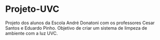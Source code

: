 # Projeto-UVC
Projeto dos alunos da Escola André Donatoni com os professores Cesar Santos e Eduardo Pinho. Objetivo de criar um sistema de limpeza de ambiente com a luz UVC.
